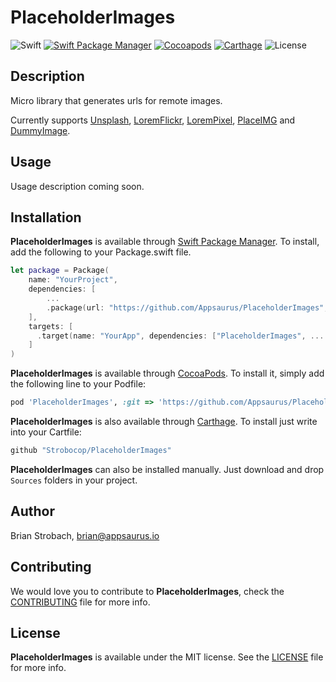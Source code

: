 # PlaceholderImages

![Swift](http://img.shields.io/badge/swift-4.1-orange.svg)
[![Swift Package Manager](https://img.shields.io/badge/SPM-compatible-4BC51D.svg?style=flat)](https://swift.org/package-manager/)
[![Cocoapods](https://img.shields.io/badge/Cocoapods-compatible-4BC51D.svg?style=flat)](https://github.com/Carthage/Carthage)
[![Carthage](https://img.shields.io/badge/Carthage-compatible-4BC51D.svg?style=flat)](https://github.com/Carthage/Carthage)
![License](http://img.shields.io/badge/license-MIT-CCCCCC.svg)

## Description
Micro library that generates urls for remote images.

Currently supports [Unsplash](https://www.unsplash.com), [LoremFlickr](https://loremflickr.com), [LoremPixel](http://lorempixel.com), [PlaceIMG](https://placeimg.com/) and [DummyImage](https://dummyimage.com).

## Usage

Usage description coming soon.

## Installation

**PlaceholderImages** is available through [Swift Package Manager](https://swift.org/package-manager/). To install, add the following to your Package.swift file.

```swift
let package = Package(
    name: "YourProject",
    dependencies: [
        ...
        .package(url: "https://github.com/Appsaurus/PlaceholderImages", from: "1.0.0"),
    ],
    targets: [
      .target(name: "YourApp", dependencies: ["PlaceholderImages", ... ])
    ]
)
```

**PlaceholderImages** is available through [CocoaPods](http://cocoapods.org). To install
it, simply add the following line to your Podfile:

```ruby
pod 'PlaceholderImages', :git => 'https://github.com/Appsaurus/PlaceholderImages'
```

**PlaceholderImages** is also available through [Carthage](https://github.com/Carthage/Carthage).
To install just write into your Cartfile:

```ruby
github "Strobocop/PlaceholderImages"
```

**PlaceholderImages** can also be installed manually. Just download and drop `Sources` folders in your project.

## Author

Brian Strobach, brian@appsaurus.io

## Contributing

We would love you to contribute to **PlaceholderImages**, check the [CONTRIBUTING](github.com/Strobocop/PlaceholderImages/blob/master/CONTRIBUTING.md) file for more info.

## License

**PlaceholderImages** is available under the MIT license. See the [LICENSE](github.com/Strobocop/PlaceholderImages/blob/master/LICENSE.md) file for more info.
